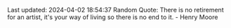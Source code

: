 Last updated: 2024-04-02 18:54:37
Random Quote: There is no retirement for an artist, it's your way of living so there is no end to it. - Henry Moore